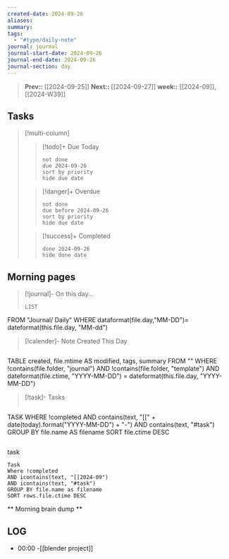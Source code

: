 ```yaml
---
created-date: 2024-09-26
aliases: 
summary: 
tags:
  - "#type/daily-note"
journal: jourmal
journal-start-date: 2024-09-26
journal-end-date: 2024-09-26
journal-section: day
---
```


>**Prev::** [[2024-09-25]]
>**Next::** [[2024-09-27]]
>**week::** [[2024-09]], [[2024-W39]]


## Tasks

> [!multi-column]
> 
>>[!todo]+ Due Today 
>>```tasks
>> not done
>> due 2024-09-26
>> sort by priority
>> hide due date
>> ```
>
>> [!danger]+ Overdue
>> ```tasks 
>> not done 
>> due before 2024-09-26
>> sort by priority
>> hide due date
>> ```
>
>> [!success]+ Completed
>> ```tasks
>> done 2024-09-26
>> hide done date
>> ```


## Morning pages

>[!journal]- On this day...
>```dataview
>LIST
FROM "Journal/ Daily"
WHERE dataformat(file.day,"MM-DD")= dateformat(this.file.day, "MM-dd")

>[!calender]- Note Created This Day
>```dataview
TABLE created, file.mtime AS modified, tags, summary
FROM ""
WHERE !contains(file.folder, "journal") 
AND !contains(file.folder, "template")
AND dateformat(file.ctime, "YYYY-MM-DD") = dateformat(this.file.day, "YYYY-MM-DD")

>[!task]- Tasks
>```dataview
TASK
WHERE !completed
AND contains(text, "[[" + date(today).format("YYYY-MM-DD") + "-") 
AND contains(text, "#task")
GROUP BY file.name AS filename
SORT file.ctime DESC
>```

task
```dataview
Task
Where !completed
AND icontains(text, "[[2024-09")
AND icontains(text, "#task")
GROUP BY file.name as filename
SORT rows.file.ctime DESC
```
** Morning brain dump **

## LOG
- 00:00 -[[blender project]]

